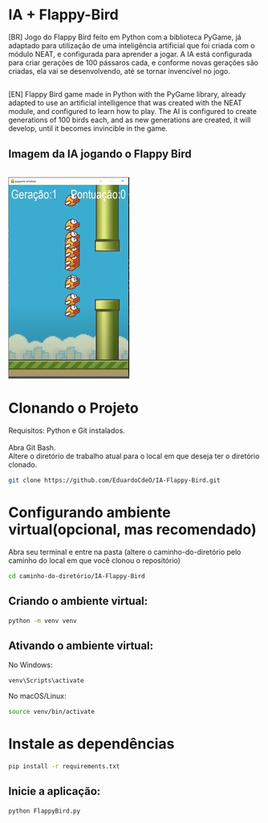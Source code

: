# IA + Flappy-Bird
[BR] Jogo do Flappy Bird feito em Python com a biblioteca PyGame, já adaptado para utilização de uma inteligência artificial que foi criada com o módulo NEAT, e configurada para aprender a jogar. A IA está configurada para criar gerações de 100 pássaros cada, e conforme novas gerações são criadas, ela vai se desenvolvendo, até se tornar invencível no jogo. <br>
##
[EN] Flappy Bird game made in Python with the PyGame library, already adapted to use an artificial intelligence that was created with the NEAT module, and configured to learn how to play. The AI ​​is configured to create generations of 100 birds each, and as new generations are created, it will develop, until it becomes invincible in the game.
<br>

## Imagem da IA jogando o Flappy Bird
<br>
<img src="/imgs/Exemplo.PNG">

# Clonando o Projeto
Requisitos: Python e Git instalados. <br><br>
Abra Git Bash.<br>
Altere o diretório de trabalho atual para o local em que deseja ter o diretório clonado.
```bash
git clone https://github.com/EduardoCdeO/IA-Flappy-Bird.git
```

# Configurando ambiente virtual(opcional, mas recomendado)
Abra seu terminal e entre na pasta (altere o caminho-do-diretório pelo caminho do local em que você clonou o repositório)<br>
```bash
cd caminho-do-diretório/IA-Flappy-Bird
```
## Criando o ambiente virtual:
```bash
python -m venv venv
```
## Ativando o ambiente virtual:

No Windows:
```bash
venv\Scripts\activate
```

No macOS/Linux:
```bash
source venv/bin/activate
```

# Instale as dependências
```bash
pip install -r requirements.txt
```

## Inicie a aplicação:
```bash
python FlappyBird.py
```
